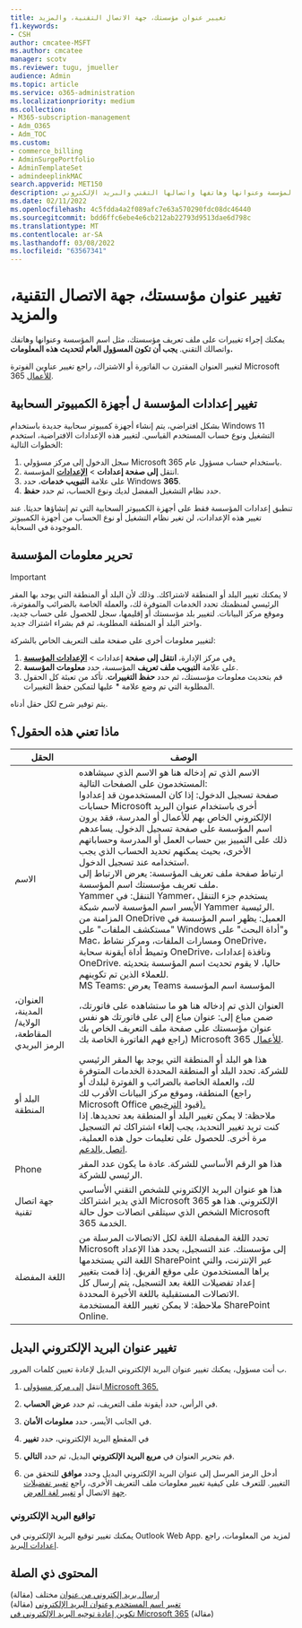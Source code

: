 ```yaml
---
title: تغيير عنوان مؤسستك، جهة الاتصال التقنية، والمزيد
f1.keywords:
- CSH
author: cmcatee-MSFT
ms.author: cmcatee
manager: scotv
ms.reviewer: tugu, jmueller
audience: Admin
ms.topic: article
ms.service: o365-administration
ms.localizationpriority: medium
ms.collection:
- M365-subscription-management
- Adm_O365
- Adm_TOC
ms.custom:
- commerce_billing
- AdminSurgePortfolio
- AdminTemplateSet
- admindeeplinkMAC
search.appverid: MET150
description: قم بإجراء تغييرات على ملف تعريف مؤسستك، مثل اسم المؤسسة وعنوانها وهاتفها واتصالها التقني والبريد الإلكتروني.
ms.date: 02/11/2022
ms.openlocfilehash: 4c5fdda4a2f089afc7e63a570290fdc08dc46440
ms.sourcegitcommit: bdd6ffc6ebe4e6cb212ab22793d9513dae6d798c
ms.translationtype: MT
ms.contentlocale: ar-SA
ms.lasthandoff: 03/08/2022
ms.locfileid: "63567341"
---
```

# <a name="change-your-organizations-address-technical-contact-and-more"></a>تغيير عنوان مؤسستك، جهة الاتصال التقنية، والمزيد
  
يمكنك إجراء تغييرات على ملف تعريف مؤسستك، مثل اسم المؤسسة وعنوانها وهاتفك واتصالك التقني. **يجب أن تكون المسؤول العام لتحديث هذه المعلومات.**
  
لتغيير العنوان المقترن ب الفاتورة أو الاشتراك، راجع تغيير عناوين الفوترة Microsoft 365 [للأعمال](../../commerce/billing-and-payments/change-your-billing-addresses.md).

## <a name="change-organization-settings-for-cloud-pcs"></a>تغيير إعدادات المؤسسة ل أجهزة الكمبيوتر السحابية

بشكل افتراضي، يتم إنشاء أجهزة كمبيوتر سحابية جديدة باستخدام Windows 11 التشغيل ونوع حساب المستخدم القياسي. لتغيير هذه الإعدادات الافتراضية، استخدم الخطوات التالية:

1. سجل الدخول إلى مركز مسؤولي Microsoft 365 باستخدام حساب مسؤول عام.
2. انتقل **إلى صفحة إعدادات** \> <a href="https://go.microsoft.com/fwlink/p/?linkid=2053743" target="_blank">**الإعدادات**</a> المؤسسة.
3. على علامة **التبويب خدمات**، حدد Windows **365**.
4. حدد نظام التشغيل المفضل لديك ونوع الحساب، ثم حدد **حفظ**.

تنطبق إعدادات المؤسسة فقط على أجهزة الكمبيوتر السحابية التي تم إنشاؤها حديثا. عند تغيير هذه الإعدادات، لن تغير نظام التشغيل أو نوع الحساب من أجهزة الكمبيوتر الموجودة في السحابة.

## <a name="edit-organization-information"></a>تحرير معلومات المؤسسة

> [!IMPORTANT]
> لا يمكنك تغيير البلد أو المنطقة لاشتراكك. وذلك لأن البلد أو المنطقة التي يوجد بها المقر الرئيسي لمنظمتك تحدد الخدمات المتوفرة لك، والعملة الخاصة بالضرائب والمفوترة، وموقع مركز البيانات. لتغيير بلد مؤسستك أو إقليمها، سجل للحصول على حساب جديد، واختر البلد أو المنطقة المطلوبة، ثم قم بشراء اشتراك جديد.

لتغيير معلومات أخرى على صفحة ملف التعريف الخاص بالشركة:
  
1. في مركز الإدارة، **انتقل إلى صفحة** إعدادات \> <a href="https://go.microsoft.com/fwlink/p/?linkid=2053743" target="_blank">**الإعدادات المؤسسة.**</a>
2. على علامة **التبويب ملف تعريف** المؤسسة، حدد **معلومات المؤسسة**.
3. قم بتحديث معلومات مؤسستك، ثم حدد **حفظ التغييرات**. تأكد من تعبئة كل الحقول المطلوبة التي تم وضع علامة * عليها لتمكين حفظ التغييرات.

يتم توفير شرح لكل حقل أدناه.

## <a name="what-do-these-fields-mean"></a>ماذا تعني هذه الحقول؟

|**الحقل**  |**الوصف**  |
|---------|---------|
|الاسم  <br/>   | الاسم الذي تم إدخاله هنا هو الاسم الذي سيشاهده المستخدمون على الصفحات التالية:  <br/>  صفحة تسجيل الدخول: إذا كان المستخدمون قد إعدادوا حسابات Microsoft أخرى باستخدام عنوان البريد الإلكتروني الخاص بهم للأعمال أو المدرسة، فقد يرون اسم المؤسسة على صفحة تسجيل الدخول. يساعدهم ذلك على التمييز بين حساب العمل أو المدرسة وحساباتهم الأخرى، بحيث يمكنهم تحديد الحساب الذي يجب استخدامه عند تسجيل الدخول.  <br/>  ارتباط صفحة ملف تعريف المؤسسة: يعرض الارتباط إلى ملف تعريف مؤسستك اسم المؤسسة.  <br/>  Yammer التنقل: في Yammer، يستخدم جزء التنقل الأيسر اسم المؤسسة لاسم شبكة Yammer الرئيسية.  <br/> المزامنة من OneDrive العميل: يظهر اسم المؤسسة في "مستكشف الملفات" على Windows و"أداة البحث" على Mac، ومسارات الملفات، ومركز نشاط OneDrive، وتميط أداة أيقونة سحابة OneDrive، ونافذة إعدادات OneDrive. حاليا، لا يقوم تحديث اسم المؤسسة بتحديثه للعملاء الذين تم تكوينهم. <br/> MS Teams: يعرض Teams المؤسسة اسم المؤسسة <br/>  |
|العنوان، المدينة، الولاية/المقاطعة، الرمز البريدي  <br/>     | العنوان الذي تم إدخاله هنا هو ما ستشاهده على فاتورتك، ضمن مباع إلى: عنوان مباع إلى على فاتورتك هو نفس عنوان مؤسستك على صفحة ملف التعريف الخاص بك (راجع فهم الفاتورة الخاصة بك Microsoft 365 [للأعمال](../../commerce/billing-and-payments/understand-your-invoice2.md).  <br/>        |
|البلد أو المنطقة  <br/>    | هذا هو البلد أو المنطقة التي يوجد بها المقر الرئيسي للشركة. تحدد البلد أو المنطقة المحددة الخدمات المتوفرة لك، والعملة الخاصة بالضرائب و الفوترة لبلدك أو المنطقة، وموقع مركز البيانات الأقرب لك (راجع Microsoft Office قيود [الترخيص).](https://office.microsoft.com/redir/FX103037529)<br/>ملاحظة: لا يمكن تغيير البلد أو المنطقة بعد تحديدها. إذا كنت تريد تغيير التحديد، يجب إلغاء اشتراكك ثم التسجيل مرة أخرى. للحصول على تعليمات حول هذه العملية، [اتصل بالدعم](../../business-video/get-help-support.md).        |
|Phone  <br/>     | هذا هو الرقم الأساسي للشركة. عادة ما يكون عدد المقر الرئيسي للشركة.  <br/>        |
|جهة اتصال تقنية  <br/> |هذا هو عنوان البريد الإلكتروني للشخص التقني الأساسي الذي يدير اشتراكك Microsoft 365 الإلكتروني. هذا هو الشخص الذي سيتلقى اتصالات حول حالة Microsoft 365 الخدمة.  <br/> |
|اللغة المفضلة  <br/> |تحدد اللغة المفضلة اللغة لكل الاتصالات المرسلة من Microsoft إلى مؤسستك. عند التسجيل، يحدد هذا الإعداد اللغة التي يستخدمها SharePoint عبر الإنترنت، والتي يراها المستخدمون على موقع الفريق. إذا قمت بتغيير إعداد تفضيلات اللغة بعد التسجيل، يتم إرسال كل الاتصالات المستقبلية باللغة الأخيرة المحددة.  <br/> ملاحظة: لا يمكن تغيير اللغة المستخدمة SharePoint Online.           |

## <a name="change-your-alternate-email-address"></a>تغيير عنوان البريد الإلكتروني البديل

ب أنت مسؤول، يمكنك تغيير عنوان البريد الإلكتروني البديل لإعادة تعيين كلمات المرور.

1. انتقل <a href="https://go.microsoft.com/fwlink/p/?linkid=2024339" target="_blank">إلى مركز مسؤولي Microsoft 365.</a>

2. في الرأس، حدد أيقونة ملف التعريف، ثم حدد **عرض الحساب**.

3. في الجانب الأيسر، حدد **معلومات الأمان**.

4. في المقطع البريد الإلكتروني، حدد **تغيير**

5. قم بتحرير العنوان في **مربع البريد الإلكتروني** البديل، ثم حدد **التالي**.

6. أدخل الرمز المرسل إلى عنوان البريد الإلكتروني البديل وحدد **موافق** للتحقق من التغيير.
للتعرف على كيفية تغيير معلومات ملف التعريف الأخرى، راجع [تغيير تفضيلات جهة](change-contact-preferences.md) الاتصال أو [تغيير لغة العرض](https://support.microsoft.com/office/6f238bff-5252-441e-b32b-655d5d85d15b).
  
### <a name="email-signatures"></a>تواقيع البريد الإلكتروني
  
يمكنك تغيير توقيع البريد الإلكتروني في Outlook Web App. لمزيد من المعلومات، راجع [إعدادات البريد](https://support.microsoft.com/office/30c69a79-efc6-42d2-b740-4bf1c1f8a01c).

## <a name="related-content"></a>المحتوى ذي الصلة

[إرسال بريد إلكتروني من عنوان](https://support.microsoft.com/office/ccba89cb-141c-4a36-8c56-6d16a8556d2e) مختلف (مقالة)\
[تغيير اسم المستخدم وعنوان البريد الإلكتروني](../add-users/change-a-user-name-and-email-address.md) (مقالة)\
[تكوين إعادة توجيه البريد الإلكتروني في Microsoft 365](../email/configure-email-forwarding.md) (مقالة)
